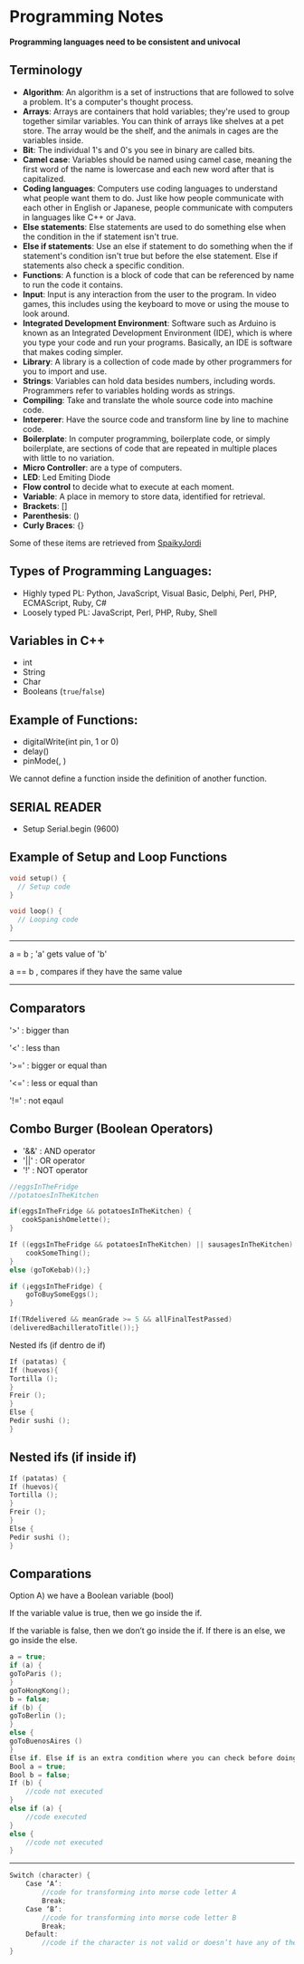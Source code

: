 # Programming Notes

**Programming languages need to be consistent and univocal**


## Terminology
- **Algorithm**: An algorithm is a set of instructions that are followed to solve a problem. It's a computer's thought process.
- **Arrays**: Arrays are containers that hold variables; they're used to group together similar variables. You can think of arrays like shelves at a pet store. The array would be the shelf, and the animals in cages are the variables inside.
- **Bit**: The individual 1's and 0's you see in binary are called bits.
- **Camel case**: Variables should be named using camel case, meaning the first word of the name is lowercase and each new word after that is capitalized.
- **Coding languages**: Computers use coding languages to understand what people want them to do. Just like how people communicate with each other in English or Japanese, people communicate with computers in languages like C++ or Java.
- **Else statements**: Else statements are used to do something else when the condition in the if statement isn't true.
- **Else if statements**: Use an else if statement to do something when the if statement's condition isn't true but before the else statement. Else if statements also check a specific condition.
- **Functions**: A function is a block of code that can be referenced by name to run the code it contains.
- **Input**: Input is any interaction from the user to the program. In video games, this includes using the keyboard to move or using the mouse to look around.
- **Integrated Development Environment**: Software such as Arduino is known as an Integrated Development Environment (IDE), which is where you type your code and run your programs. Basically, an IDE is software that makes coding simpler.
- **Library**: A library is a collection of code made by other programmers for you to import and use.
- **Strings**: Variables can hold data besides numbers, including words. Programmers refer to variables holding words as strings.
- **Compiling**: Take and translate the whole source code into machine code.
- **Interperer**: Have the source code and transform line by line to machine code.
- **Boilerplate**: In computer programming, boilerplate code, or simply boilerplate, are sections of code that are repeated in multiple places with little to no variation.
- **Micro Controller**: are a type of computers.
- **LED**: Led Emiting Diode
- **Flow control** to decide what to execute at each moment.
- **Variable**: A place in memory to store data, identified for retrieval.
- **Brackets**: []
- **Parenthesis**: ()
- **Curly Braces**: {}

Some of these items are retrieved from [SpaikyJordi](https://github.com/Spaikyjordi/J25-programming-jordi)

## Types of Programming Languages:
  - Highly typed PL: Python, JavaScript, Visual Basic, Delphi, Perl, PHP, ECMAScript, Ruby, C#
  - Loosely typed PL: JavaScript, Perl, PHP, Ruby, Shell


## Variables in C++
  - int
  - String
  - Char
  - Booleans (`true`/`false`)


## Example of Functions:
- digitalWrite(int pin, 1 or 0)
- delay()
- pinMode(<pin>, <mode>)

We cannot define a function inside the definition of another function.


## SERIAL READER
-	Setup
Serial.begin (9600)


## Example of Setup and Loop Functions
```C++
void setup() {
  // Setup code
}

void loop() {
  // Looping code
}
```

--------------------------------------------------

a = b ; 'a' gets value of 'b'

a == b , compares if they have the same value

--------------------------------------------------

## Comparators
'>' : bigger than

'<' : less than
  
'>=' : bigger or equal than

'<=' : less or equal than

'!='  : not eqaul

## Combo Burger (Boolean Operators)
- '&&' : AND operator
- '||' : OR operator
- '!' : NOT operator


```c++
//eggsInTheFridge
//potatoesInTheKitchen

if(eggsInTheFridge && potatoesInTheKitchen) {
   cookSpanishOmelette();
}
```

```c++
If ((eggsInTheFridge && potatoesInTheKitchen) || sausagesInTheKitchen) {
    cookSomeThing();
}
else (goToKebab)();}
```
```c++
if (¡eggsInTheFridge) {
    goToBuySomeEggs();
}
```
```c++
If(TRdelivered && meanGrade >= 5 && allFinalTestPassed)
(deliveredBachilleratoTitle());}
```

Nested ifs (if dentro de if)  
```C++
If (patatas) {
If (huevos){
Tortilla ();
}
Freir ();
}
Else {
Pedir sushi ();
}
```


## Nested ifs (if inside if)  
```C++
If (patatas) {
If (huevos){
Tortilla ();
}
Freir ();
}
Else {
Pedir sushi ();
}
```


## Comparations

Option A) we have a Boolean variable (bool)

If the variable value is true, then we go inside the if.

If the variable is false, then we don’t go inside the if. If there is an else, we go inside the else.


```C++
a = true;
if (a) {
goToParis ();
}
goToHongKong();
b = false;
if (b) {
goToBerlin ();
}
else {
goToBuenosAires () 
}
Else if. Else if is an extra condition where you can check before doing something else.
Bool a = true;
Bool b = false;
If (b) {
	//code not executed
}
else if (a) {
	//code executed 
}
else {
	//code not executed
}
```

----------------------------------------------------  

```C++
Switch (character) {
	Case ‘A’:
		//code for transforming into morse code letter A
		Break;
	Case ‘B’:
		//code for transforming into morse code letter B
		Break;
	Default:
		//code if the character is not valid or doesn’t have any of the declared values.
}
```

